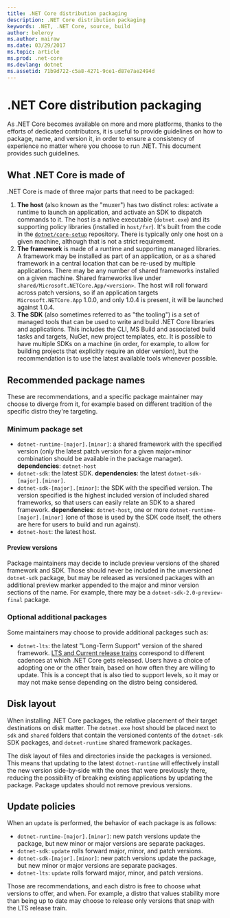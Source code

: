 ```yaml
---
title: .NET Core distribution packaging
description: .NET Core distribution packaging
keywords: .NET, .NET Core, source, build
author: beleroy
ms.author: mairaw
ms.date: 03/29/2017
ms.topic: article
ms.prod: .net-core
ms.devlang: dotnet
ms.assetid: 71b9d722-c5a8-4271-9ce1-d87e7ae2494d
---
```


.NET Core distribution packaging
================================

As .NET Core becomes available on more and more platforms, thanks to the efforts of dedicated contributors, it is useful to provide guidelines on how to package, name, and version it, in order to ensure a consistency of experience no matter where you choose to run .NET.
This document provides such guidelines.

What .NET Core is made of
-------------------------

.NET Core is made of three major parts that need to be packaged:

1. **The host** (also known as the "muxer") has two distinct roles: activate a runtime to launch an application, and activate an SDK to dispatch commands to it. The host is a native executable (`dotnet.exe`) and its supporting policy libraries (installed in `host/fxr`). It's built from the code in the [`dotnet/core-setup`](https://github.com/dotnet/core-setup/) repository. There is typically only one host on a given machine, although that is not a strict requirement.
2. **The framework** is made of a runtime and supporting managed libraries. A framework may be installed as part of an application, or as a shared framework in a central location that can be re-used by multiple applications. There may be any number of shared frameworks installed on a given machine. Shared frameworks live under `shared/Microsoft.NETCore.App/<version>`. The host will roll forward across patch versions, so if an application targets `Microsoft.NETCore.App` 1.0.0, and only 1.0.4 is present, it will be launched against 1.0.4.
3. **The SDK** (also sometimes referred to as "the tooling") is a set of managed tools that can be used to write and build .NET Core libraries and applications. This includes the CLI, MS Build and associated build tasks and targets, NuGet, new project templates, etc. It is possible to have multiple SDKs on a machine (in order, for example, to allow for building projects that explicitly require an older version), but the recommendation is to use the latest available tools whenever possible.

Recommended package names
-------------------------

These are recommendations, and a specific package maintainer may choose to diverge from it, for example based on different tradition of the specific distro they're targeting.

### Minimum package set

* `dotnet-runtime-[major].[minor]`: a shared framework with the specified version (only the latest patch version for a given major+minor combination should be available in the package manager). **dependencies**: `dotnet-host`
* `dotnet-sdk`: the latest SDK. **dependencies**: the latest `dotnet-sdk-[major].[minor]`.
* `dotnet-sdk-[major].[minor]`: the SDK with the specified version. The version specified is the highest included version of included shared frameworks, so that users can easily relate an SDK to a shared framework. **dependencies**: `dotnet-host`, one or more `dotnet-runtime-[major].[minor]` (one of those is used by the SDK code itself, the others are here for users to build and run against).
* `dotnet-host`: the latest host.

#### Preview versions

Package maintainers may decide to include preview versions of the shared framework and SDK. Those should never be included in the unversioned `dotnet-sdk` package, but may be released as versioned packages with an additional preview marker appended to the major and minor version sections of the name. For example, there may be a `dotnet-sdk-2.0-preview-final` package.

### Optional additional packages

Some maintainers may choose to provide additional packages such as:

* `dotnet-lts`: the latest "Long-Term Support" version of the shared framework. [LTS and Current release trains](https://docs.microsoft.com/en-us/dotnet/articles/core/versions/lts-current) correspond to different cadences at which .NET Core gets released. Users have a choice of adopting one or the other train, based on how often they are willing to update. This is a concept that is also tied to support levels, so it may or may not make sense depending on the distro being considered.

Disk layout
-----------

When installing .NET Core packages, the relative placement of their target destinations on disk matter.
The `dotnet.exe` host should be placed next to `sdk` and `shared` folders that contain the versioned contents of the `dotnet-sdk` SDK packages, and `dotnet-runtime` shared framework packages.

The disk layout of files and directories inside the packages is versioned. This means that updating to the latest `dotnet-runtime` will effectively install the new version side-by-side with the ones that were previously there, reducing the possibility of breaking existing applications by updating the package. Package updates should not remove previous versions.

Update policies
---------------

When an `update` is performed, the behavior of each package is as follows:

* `dotnet-runtime-[major].[minor]`: new patch versions update the package, but new minor or major versions are separate packages.
* `dotnet-sdk`: `update` rolls forward major, minor, and patch versions.
* `dotnet-sdk-[major].[minor]`: new patch versions update the package, but new minor or major versions are separate packages.
* `dotnet-lts`: `update` rolls forward major, minor, and patch versions.

Those are recommendations, and each distro is free to choose what versions to offer, and when. For example, a distro that values stability more than being up to date may choose to release only versions that snap with the LTS release train.